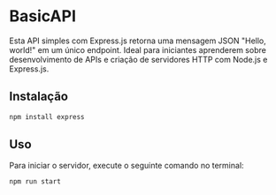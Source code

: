 # BasicAPI
Esta API simples com Express.js retorna uma mensagem JSON "Hello, world!" em um único endpoint. Ideal para iniciantes aprenderem sobre desenvolvimento de APIs e criação de servidores HTTP com Node.js e Express.js.


## Instalação
```bash
npm install express
```
## Uso

Para iniciar o servidor, execute o seguinte comando no terminal:

```sh
npm run start
